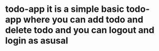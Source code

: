 # todo-app it is a simple basic todo-app where you can add todo and delete todo and you can logout and login as asusal
